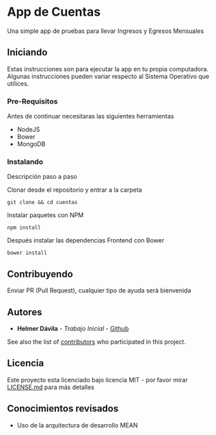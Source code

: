 # App de Cuentas

Una simple app de pruebas para llevar Ingresos y Egresos Mensuales

## Iniciando

Estas instrucciones son para ejecutar la app en tu propia computadora. Algunas instrucciones pueden variar respecto al Sistema Operativo que utilices.

### Pre-Requisitos

Antes de continuar necesitaras las siguientes herramientas

* NodeJS
* Bower
* MongoDB

### Instalando

Descripción paso a paso

Clonar desde el repositorio y entrar a la carpeta

```
git clone && cd cuentas
```

Instalar paquetes con NPM

```
npm install
```

Después instalar las dependencias Frontend con Bower

```
bower install
```

## Contribuyendo

Enviar PR (Pull Request), cualquier tipo de ayuda será bienvenida

## Autores

* **Helmer Dávila** - *Trabajo Inicial* - [Github](https://github.com/helmerdavila)

See also the list of [contributors](https://github.com/your/project/contributors) who participated in this project.

## Licencia

Este proyecto esta licenciado bajo licencia MIT - por favor mirar [LICENSE.md](LICENSE.md) para más detalles

## Conocimientos revisados

* Uso de la arquitectura de desarrollo MEAN
